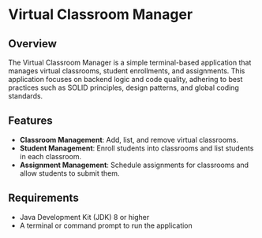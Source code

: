 # Virtual Classroom Manager

## Overview
The Virtual Classroom Manager is a simple terminal-based application that manages virtual classrooms, student enrollments, and assignments. This application focuses on backend logic and code quality, adhering to best practices such as SOLID principles, design patterns, and global coding standards.

## Features
- **Classroom Management**: Add, list, and remove virtual classrooms.
- **Student Management**: Enroll students into classrooms and list students in each classroom.
- **Assignment Management**: Schedule assignments for classrooms and allow students to submit them.

## Requirements
- Java Development Kit (JDK) 8 or higher
- A terminal or command prompt to run the application
